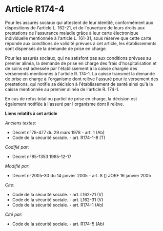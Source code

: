 # Article R174-4

Pour les assurés sociaux qui attestent de leur identité, conformément aux dispositions de l'article L. 162-21, et de
l'ouverture de leurs droits aux prestations de l'assurance maladie grâce à leur carte électronique individuelle mentionnée à
l'article L. 161-31, sous réserve que cette carte réponde aux conditions de validité prévues à cet article, les
établissements sont dispensés de la demande de prise en charge. 

Pour les assurés sociaux, qui ne satisfont pas aux conditions prévues au premier alinéa, la demande de prise en charge des
frais d'hospitalisation et de soins est adressée par l'établissement à la caisse chargée des versements mentionnés à
l'article R. 174-1. La caisse transmet la demande de prise en charge à l'organisme dont relève l'assuré pour le versement des
prestations, qui notifie sa décision à l'établissement de santé ainsi qu'à la caisse mentionnée au premier alinéa de
l'article R. 174-1. 

En cas de refus total ou partiel de prise en charge, la décision est également notifiée à l'assuré par l'organisme dont il
relève.

**Liens relatifs à cet article**

_Anciens textes_:

  - Décret n°78-477 du 29 mars 1978 - art. 1 (Ab)
  - Code de la sécurité sociale. - art. R174-1-8 (T)

_Codifié par_:

  - Décret n°85-1353 1985-12-17

_Modifié par_:

  - Décret n°2005-30 du 14 janvier 2005 - art. 8 () JORF 16 janvier 2005

_Cite_:

  - Code de la sécurité sociale. - art. L162-21 (V)
  - Code de la sécurité sociale. - art. L162-31 (V)
  - Code de la sécurité sociale. - art. R174-1 (Ab)

_Cité par_:

  - Code de la sécurité sociale. - art. R174-5 (Ab)
